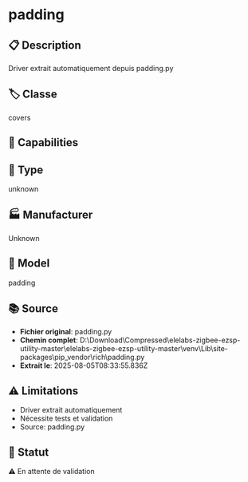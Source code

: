 # padding

## 📋 Description
Driver extrait automatiquement depuis padding.py

## 🏷️ Classe
covers

## 🔧 Capabilities


## 📡 Type
unknown

## 🏭 Manufacturer
Unknown

## 📱 Model
padding

## 📚 Source
- **Fichier original**: padding.py
- **Chemin complet**: D:\Download\Compressed\elelabs-zigbee-ezsp-utility-master\elelabs-zigbee-ezsp-utility-master\venv\Lib\site-packages\pip\_vendor\rich\padding.py
- **Extrait le**: 2025-08-05T08:33:55.836Z

## ⚠️ Limitations
- Driver extrait automatiquement
- Nécessite tests et validation
- Source: padding.py

## 🚀 Statut
⚠️ En attente de validation
